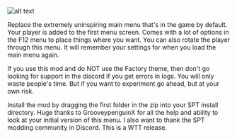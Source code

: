 ![alt text](https://imgur.com/YMAtT5k "Logo Title Text 1")

Replace the extremely uninspiring main menu that's in the game by default. Your player is added to the first menu screen. Comes with a lot of options in the F12 menu to place things where you want. You can also rotate the player through this menu. It will remember your settings for when you load the main menu again.

If you use this mod and do NOT use the Factory theme, then don't go looking for support in the discord if you get errors in logs. You will only waste people's time. But if you want to experiment go ahead, but at your own risk.

Install the mod by dragging the first folder in the zip into your SPT install directory. Huge thanks to GrooveypenguinX for all the help and ability to look at your initial version of this menu. I also want to thank the SPT modding community in Discord. This is a WTT release.
